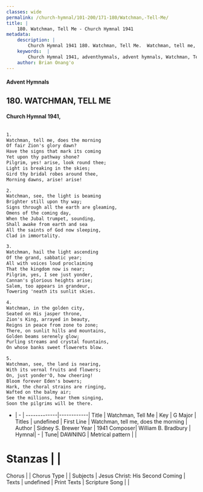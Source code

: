```yaml
---
classes: wide
permalink: /church-hymnal/101-200/171-180/Watchman,-Tell-Me/
title: |
    180. Watchman, Tell Me - Church Hymnal 1941
metadata:
    description: |
        Church Hymnal 1941 180. Watchman, Tell Me.  Watchman, tell me, does the morning  Of fair Zion's glory dawn?  Have the signs that mark its coming  Yet upon thy pathway shone?  Pilgrim, yes! arise, look round thee;  Light is breaking in the skies;  Gird thy bridal robes around thee,  Morning dawns, arise! arise!  
    keywords:  |
        Church Hymnal 1941, adventhymnals, advent hymnals, Watchman, Tell Me, Watchman, tell me, does the morning. 
    author: Brian Onang'o
---
```


#### Advent Hymnals
## 180. WATCHMAN, TELL ME
####  Church Hymnal 1941,

```txt

1.
Watchman, tell me, does the morning 
Of fair Zion's glory dawn? 
Have the signs that mark its coming 
Yet upon thy pathway shone? 
Pilgrim, yes! arise, look round thee; 
Light is breaking in the skies; 
Gird thy bridal robes around thee, 
Morning dawns, arise! arise! 

2.
Watchman, see, the light is beaming 
Brighter still upon thy way; 
Signs through all the earth are gleaming, 
Omens of the coming day, 
When the Jubal trumpet, sounding, 
Shall awake from earth and sea 
All the saints of God now sleeping, 
Clad in immortality. 

3.
Watchman, hail the light ascending 
Of the grand, sabbatic year; 
All with voices loud proclaiming 
That the kingdom now is near; 
Pilgrim, yes, I see just yonder, 
Cannan's glorious heights arise; 
Salem, too appears in grandeur, 
Towering 'neath its sunlit skies. 

4.
Watchman, in the golden city, 
Seated on His jasper throne, 
Zion's King, arrayed in beauty, 
Reigns in peace from zone to zone; 
There, on sunlit hills and mountains, 
Golden beams serenely glow; 
Purling streams and crystal fountains, 
On whose banks sweet flowerets blow. 

5.
Watchman, see, the land is nearing, 
With its vernal fruits and flowers; 
On, just yonder'O, how cheering! 
Bloom forever Eden's bowers; 
Hark, the choral strains are ringing, 
Wafted on the balmy air; 
See the millions, hear them singing, 
Soon the pilgrims will be there.


```

- |   -  |
-------------|------------|
Title | Watchman, Tell Me |
Key | G Major |
Titles | undefined |
First Line | Watchman, tell me, does the morning |
Author | Sidney S. Brewer
Year | 1941
Composer| William B. Bradbury |
Hymnal|  - |
Tune| DAWNING |
Metrical pattern | |
# Stanzas |  |
Chorus |  |
Chorus Type |  |
Subjects | Jesus Christ: His Second Coming |
Texts | undefined |
Print Texts | 
Scripture Song |  |
    
